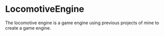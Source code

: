 # LocomotiveEngine
The locomotive engine is a game engine using previous projects of mine to create a game engine.
